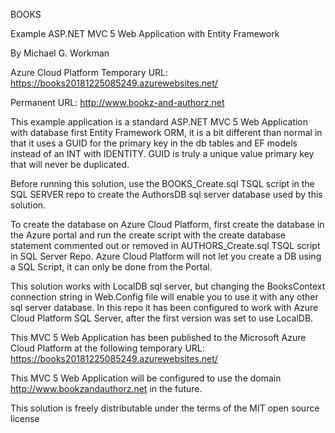 BOOKS

Example ASP.NET MVC 5 Web Application with Entity Framework

By Michael G. Workman

Azure Cloud Platform Temporary URL: https://books20181225085249.azurewebsites.net/

Permanent URL: http://www.bookz-and-authorz.net

This example application is a standard ASP.NET MVC 5 Web Application with database first Entity Framework ORM,
it is a bit different than normal in that it uses a GUID for the primary key in the db tables and EF models instead
of an INT with IDENTITY. GUID is truly a unique value primary key that will never be duplicated.

Before running this solution, use the BOOKS_Create.sql TSQL script in the SQL SERVER repo to create
the AuthorsDB sql server database used by this solution.

To create the database on Azure Cloud Platform, first create the database in the Azure portal and run the create script
with the create database statement commented out or removed in AUTHORS_Create.sql TSQL script in SQL Server Repo.
Azure Cloud Platform will not let you create a DB using a SQL Script, it can only be done from the Portal.

This solution works with LocalDB sql server, but changing the BooksContext connection string in Web.Config
file will enable you to use it with any other sql server database. In this repo it has been configured to work with
Azure Cloud Platform SQL Server, after the first version was set to use LocalDB.

This MVC 5 Web Application has been published to the Microsoft Azure Cloud Platform at the following
temporary URL: https://books20181225085249.azurewebsites.net/

This MVC 5 Web Application will be configured to use the domain http://www.bookzandauthorz.net in the future.

This solution is freely distributable under the terms of the MIT open source license
